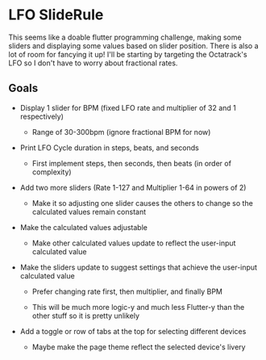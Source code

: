 # LFO SlideRule

This seems like a doable flutter programming challenge, making some sliders and displaying some values based on slider position. There is also a lot of room for fancying it up! I'll be starting by targeting the Octatrack's LFO so I don't have to worry about fractional rates.

## Goals

- Display 1 slider for BPM (fixed LFO rate and multiplier of 32 and 1 respectively)

  - Range of 30-300bpm (ignore fractional BPM for now)

- Print LFO Cycle duration in steps, beats, and seconds

  - First implement steps, then seconds, then beats (in order of complexity)

- Add two more sliders (Rate 1-127 and Multiplier 1-64 in powers of 2)

  - Make it so adjusting one slider causes the others to change so the calculated values remain constant

- Make the calculated values adjustable

  - Make other calculated values update to reflect the user-input calculated value

- Make the sliders update to suggest settings that achieve the user-input calculated value

  - Prefer changing rate first, then multiplier, and finally BPM

  - This will be much more logic-y and much less Flutter-y than the other stuff so it is pretty unlikely

- Add a toggle or row of tabs at the top for selecting different devices

  - Maybe make the page theme reflect the selected device's livery
